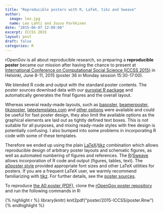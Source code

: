 ```yaml
---
title: "Reproducible posters with R, LaTeX, tikz and Sweave"
author:
  image: leo.jpg
  name: Leo Lahti and Juuso Parkkinen
date: "2015-06-07 12:00:00"
excerpt: ICCSS 2015
layout: post
draft: false
categories: R
---
```




rOpenGov is all about reproducible research, so preparing a
**reproducible poster** became our mission after having the chance to
present at [International Conference on Computational Social Science
(ICCSS 2015)](http://iccss2015.eu/index.html) in Helsinki, June 8-11,
2015 (poster 36 in Monday session 15:30-17:00).

We blended R code and output with the standard poster contents. The
poster sources download data with our [eurostat R
package](http://github.com/rOpenGov/eurostat) and automatically
generates the final figures and the overall layout.


Whereas several ready-made layouts, such as
[baposter](http://www.brian-amberg.de/uni/poster/),
[beamerposter](https://github.com/deselaers/latex-beamerposter),
[tikzposter](http://www.ctan.org/pkg/tikzposter),
[latextemplates.com](www.latextemplates.com/cat/conference-posters)
and [other
options](http://tex.stackexchange.com/questions/341/how-to-create-posters-using-latex)
were available and could be useful for fast poster design, they also
limit the available options as the graphical elements are laid out as
tightly defined text boxes. This is not suitable for all purposes, and
mixing ready-made styles with free design is potentially confusing. I
also bumped into some problems in incorporating R code with some of
these templates.

Therefore we ended up using the plain 
[LaTeX](http://www.latex-project.org/)/[tikz](http://sourceforge.net/projects/pgf/)
combination which allows reproducible design of arbitrary poster
layouts and schematic figures, as well as automated numbering of
figures and references. The
[R](http://www.r-project.org)/[Sweave](https://www.statistik.lmu.de/~leisch/Sweave/)
allows incorporation of R code and output (figures, tables, text). The
[a0poster
style](http://www.ctan.org/tex-archive/macros/latex/contrib/a0poster)
provided appropriate font sizes and other LaTeX utilities for
posters. If you are a frequent LaTeX user, we warmly recommend
familiarizing with [tikz](http://www.texample.net/tikz/). For further
details, see the [poster
sources](https://github.com/rOpenGov/poster/blob/master/2015-ICCSS/poster.Rnw).


To reproduce [the A0 poster
(PDF)](https://github.com/rOpenGov/poster/blob/master/2015-ICCSS/poster.pdf),
clone the [rOpenGov poster
repository](https://github.com/rOpenGov/poster) and run the following
commands in R:


{% highlight r %}
library(knitr)
knit2pdf("poster/2015-ICCSS/poster.Rnw")
{% endhighlight %}


[jekyll-gh]: https://github.com/mojombo/jekyll
[jekyll]:    http://jekyllrb.com
